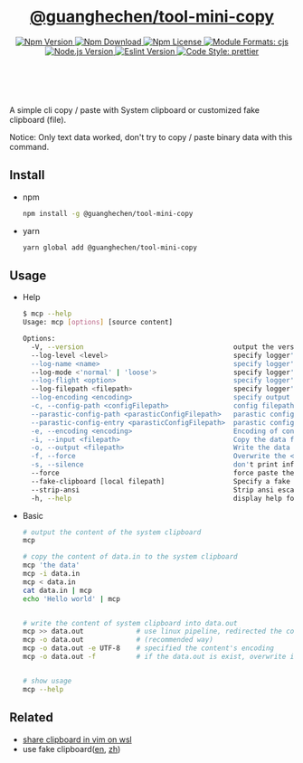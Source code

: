 <header>
  <h1 align="center">
    <a href="https://github.com/guanghechen/node-scaffolds/tree/@guanghechen/tool-mini-copy@6.0.0-alpha.28/packages/tool-mini-copy#readme">@guanghechen/tool-mini-copy</a>
  </h1>
  <div align="center">
    <a href="https://www.npmjs.com/package/@guanghechen/tool-mini-copy">
      <img
        alt="Npm Version"
        src="https://img.shields.io/npm/v/@guanghechen/tool-mini-copy.svg"
      />
    </a>
    <a href="https://www.npmjs.com/package/@guanghechen/tool-mini-copy">
      <img
        alt="Npm Download"
        src="https://img.shields.io/npm/dm/@guanghechen/tool-mini-copy.svg"
      />
    </a>
    <a href="https://www.npmjs.com/package/@guanghechen/tool-mini-copy">
      <img
        alt="Npm License"
        src="https://img.shields.io/npm/l/@guanghechen/tool-mini-copy.svg"
      />
    </a>
    <a href="#install">
      <img
        alt="Module Formats: cjs"
        src="https://img.shields.io/badge/module_formats-cjs-green.svg"
      />
    </a>
    <a href="https://github.com/nodejs/node">
      <img
        alt="Node.js Version"
        src="https://img.shields.io/node/v/@guanghechen/tool-mini-copy"
      />
    </a>
    <a href="https://github.com/facebook/jest">
      <img
        alt="Eslint Version"
        src="https://img.shields.io/npm/dependency-version/@guanghechen/tool-mini-copy/peer/jest"
      />
    </a>
    <a href="https://github.com/prettier/prettier">
      <img
        alt="Code Style: prettier"
        src="https://img.shields.io/badge/code_style-prettier-ff69b4.svg?style=flat-square"
      />
    </a>
  </div>
</header>
<br/>


A simple cli copy / paste with System clipboard or customized fake clipboard (file).

Notice: Only text data worked, don't try to copy / paste binary data with this command.


## Install

* npm

  ```bash
  npm install -g @guanghechen/tool-mini-copy
  ```

* yarn

  ```bash
  yarn global add @guanghechen/tool-mini-copy
  ```


## Usage

* Help
  ```bash
  $ mcp --help
  Usage: mcp [options] [source content]

  Options:
    -V, --version                                     output the version number
    --log-level <level>                               specify logger's level.
    --log-name <name>                                 specify logger's name.
    --log-mode <'normal' | 'loose'>                   specify logger's name.
    --log-flight <option>                             specify logger' option. [[no-]<date|title|colorful|inline>] (default: [])
    --log-filepath <filepath>                         specify logger' output path.
    --log-encoding <encoding>                         specify output file encoding.
    -c, --config-path <configFilepath>                config filepaths (default: [])
    --parastic-config-path <parasticConfigFilepath>   parastic config filepath
    --parastic-config-entry <parasticConfigFilepath>  parastic config filepath
    -e, --encoding <encoding>                         Encoding of content from stdin or file.
    -i, --input <filepath>                            Copy the data from <filepath> to the system clipboard.
    -o, --output <filepath>                           Write the data from the system clipboard into <filepath>.
    -f, --force                                       Overwrite the <filepath> without confirmation.
    -s, --silence                                     don't print info-level log.
    --force                                           force paste the content of the system clipboard without copy even piped data.
    --fake-clipboard [local filepath]                 Specify a fake clipboard.
    --strip-ansi                                      Strip ansi escape codes.
    -h, --help                                        display help for command
  ```

* Basic

  ```bash
  # output the content of the system clipboard
  mcp

  # copy the content of data.in to the system clipboard
  mcp 'the data'
  mcp -i data.in
  mcp < data.in
  cat data.in | mcp
  echo 'Hello world' | mcp


  # write the content of system clipboard into data.out
  mcp >> data.out             # use linux pipeline, redirected the content of system clipboard to data.out
  mcp -o data.out             # (recommended way)
  mcp -o data.out -e UTF-8    # specified the content's encoding
  mcp -o data.out -f          # if the data.out is exist, overwrite it without confirmation.


  # show usage
  mcp --help
  ```


## Related

* [share clipboard in vim on wsl][doc-wsl] 
* use fake clipboard([en][doc-fake-clipboard-en], [zh][doc-fake-clipboard-zh])


[homepage]: https://github.com/guanghechen/node-scaffolds/tree/@guanghechen/tool-mini-copy@6.0.0-alpha.28/packages/tool-mini-copy#readme
[doc-wsl]: https://github.com/guanghechen/node-scaffolds/tree/@guanghechen/tool-mini-copy@6.0.0-alpha.28/packages/tool-mini-copy/doc/wsl.md
[doc-fake-clipboard-en]: https://github.com/guanghechen/node-scaffolds/tree/@guanghechen/tool-mini-copy@6.0.0-alpha.28/packages/tool-mini-copy/doc/fake-clipboard-en.md
[doc-fake-clipboard-zh]: https://github.com/guanghechen/node-scaffolds/tree/@guanghechen/tool-mini-copy@6.0.0-alpha.28/packages/tool-mini-copy/doc/fake-clipboard-zh.md
